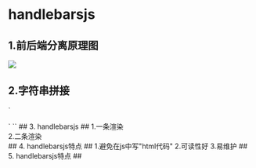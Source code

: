 # handlebarsjs
## 1.前后端分离原理图 ##
![](https://i.imgur.com/MrToILM.png)
## 2.字符串拼接 ##
`<div class="card">
</div>`
`<script>
	//数据
	var data={
		name:'小林',
		birth:'1991.02.07',
		home:'中国',
		job:'前端'
	};
	var str = "";
	str += "<div>姓名："+data.name+"</div>";
	str += "<div>出生日期："+data.birth+"</div>";
	str += "<div>出生地："+data.home+"</div>";
	str += "<div>职业："+data.job+"</div>";
	$(".card").html(str);
</script>`
## 3. handlebarsjs ##
    1.一条渲染
    <script src="https://cdnjs.cloudflare.com/ajax/libs/handlebars.js/2.0.0/handlebars.js"></script>
    <script id="card-template" type="text/x-handlebars-template">
    	<div>姓名：{{name}}</div>
    	<div>出生日期：{{birth}}</div>
    	<div>出生地：{{home}}</div>
    	<div>职业：{{job}}</div>
    </script> 
    <div class="card">
    </div>
    <script>
    	//数据
    	var data={
    		name:'小林',
    		birth:'1991.02.07',
    		home:'中国',
    		job:'前端'
    	};
    	var t = $("#card-template").html();
    //			console.log(t);
    	var f = Handlebars.compile(t);
    //			console.log(f);s
    	var h = f(data);
    	$(".card").html(h);
    </script> 
    2.二条渲染
    <script id="card-template" type="text/x-handlebars-template">
    	{{#each this}}
    	<div class="card">
    		<div>姓名：{{name}}</div>
    		<div>出生日期：{{birth}}</div>
    		<div>出生地：{{home}}</div>
    		<div>职业：{{job}}</div>
    	</div>
    	{{/each}}
    </script>
    <div class="card">
    </div>
    <script>
    	//数据
    	var data=[
    		{
    			name:'小林',
    			birth:'1991.02.07',
    			home:'中国',
    			job:'前端'
    		},
    		{
    			name:'小飞',
    			birth:'1992.02.07',
    			home:'中国',
    			job:'前端'
    		}
    	]
    	var t = $("#card-template").html();
    //			console.log(t);
    	var f = Handlebars.compile(t);
    //			console.log(f);s
    	var h = f(data);
    	$(".card").html(h);
    </script>
## 4. handlebarsjs特点 ##
    1.避免在js中写"html代码"
    2.可读性好
    3.易维护
## 5. handlebarsjs特点 ##